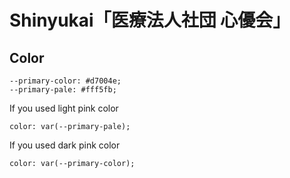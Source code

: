 # Shinyukai「医療法人社団 心優会」

## Color
```
--primary-color: #d7004e;
--primary-pale: #fff5fb;
```

If you used light pink color
```
color: var(--primary-pale);
```
If you used dark pink color
```
color: var(--primary-color);
```